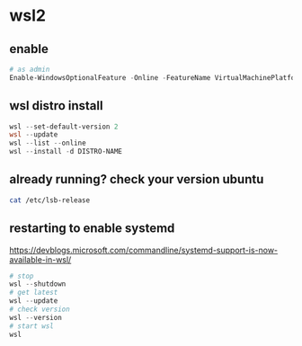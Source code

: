 # wsl2

## enable

```powershell
# as admin
Enable-WindowsOptionalFeature -Online -FeatureName VirtualMachinePlatform
```

## wsl distro install

```powershell
wsl --set-default-version 2
wsl --update
wsl --list --online
wsl --install -d DISTRO-NAME
```

## already running? check your version ubuntu

```bash
cat /etc/lsb-release 
```


## restarting to enable systemd

https://devblogs.microsoft.com/commandline/systemd-support-is-now-available-in-wsl/

```powershell
# stop
wsl --shutdown
# get latest
wsl --update
# check version
wsl --version
# start wsl
wsl
```






